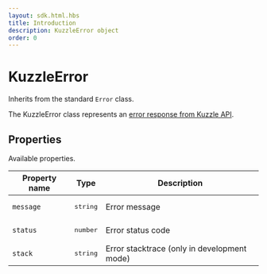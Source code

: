 ```yaml
---
layout: sdk.html.hbs
title: Introduction
description: KuzzleError object
order: 0
---
```


# KuzzleError

Inherits from the standard `Error` class.

The KuzzleError class represents an [error response from Kuzzle API](/core/1/api/essentials/errors/).

## Properties

Available properties.

| Property name | Type              | Description                                 |
| ------------- | ----------------- | ------------------------------------------- |
| `message`     | <pre>string</pre> | Error message                               |
| `status`      | <pre>number</pre> | Error status code                           |
| `stack`       | <pre>string</pre> | Error stacktrace (only in development mode) |
